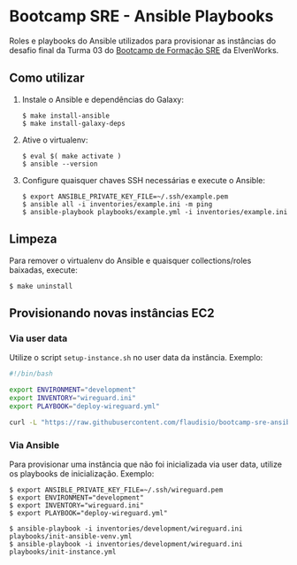# Bootcamp SRE - Ansible Playbooks

Roles e playbooks do Ansible utilizados para provisionar as instâncias do desafio final da Turma 03 do
[Bootcamp de Formação SRE][bootcamp] da ElvenWorks.

[bootcamp]: https://aprenda.elven.works/programas-de-formacao-bootcamp-sre

## Como utilizar

1. Instale o Ansible e dependências do Galaxy:

    ```console
    $ make install-ansible
    $ make install-galaxy-deps
    ```

1. Ative o virtualenv:

    ```console
    $ eval $( make activate )
    $ ansible --version
    ```

1. Configure quaisquer chaves SSH necessárias e execute o Ansible:

    ```console
    $ export ANSIBLE_PRIVATE_KEY_FILE=~/.ssh/example.pem
    $ ansible all -i inventories/example.ini -m ping
    $ ansible-playbook playbooks/example.yml -i inventories/example.ini
    ```

## Limpeza

Para remover o virtualenv do Ansible e quaisquer collections/roles baixadas, execute:

```console
$ make uninstall
```

## Provisionando novas instâncias EC2

### Via user data

Utilize o script `setup-instance.sh` no user data da instância. Exemplo:

```sh
#!/bin/bash

export ENVIRONMENT="development"
export INVENTORY="wireguard.ini"
export PLAYBOOK="deploy-wireguard.yml"

curl -L "https://raw.githubusercontent.com/flaudisio/bootcamp-sre-ansible-playbooks/main/_scripts/setup-instance.sh" | bash
```

### Via Ansible

Para provisionar uma instância que não foi inicializada via user data, utilize os playbooks de inicialização. Exemplo:

```console
$ export ANSIBLE_PRIVATE_KEY_FILE=~/.ssh/wireguard.pem
$ export ENVIRONMENT="development"
$ export INVENTORY="wireguard.ini"
$ export PLAYBOOK="deploy-wireguard.yml"

$ ansible-playbook -i inventories/development/wireguard.ini playbooks/init-ansible-venv.yml
$ ansible-playbook -i inventories/development/wireguard.ini playbooks/init-instance.yml
```
